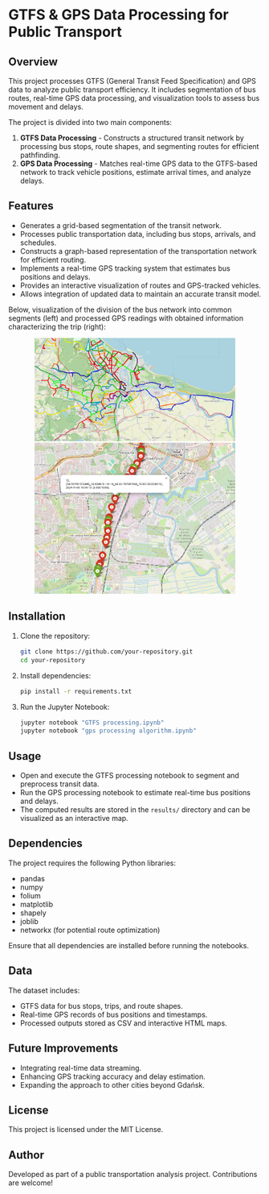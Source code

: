 # GTFS & GPS Data Processing for Public Transport

## Overview
This project processes GTFS (General Transit Feed Specification) and GPS data to analyze public transport efficiency. It includes segmentation of bus routes, real-time GPS data processing, and visualization tools to assess bus movement and delays.

The project is divided into two main components:
1. **GTFS Data Processing** - Constructs a structured transit network by processing bus stops, route shapes, and segmenting routes for efficient pathfinding.
2. **GPS Data Processing** - Matches real-time GPS data to the GTFS-based network to track vehicle positions, estimate arrival times, and analyze delays.

## Features
- Generates a grid-based segmentation of the transit network.
- Processes public transportation data, including bus stops, arrivals, and schedules.
- Constructs a graph-based representation of the transportation network for efficient routing.
- Implements a real-time GPS tracking system that estimates bus positions and delays.
- Provides an interactive visualization of routes and GPS-tracked vehicles.
- Allows integration of updated data to maintain an accurate transit model.
  
Below, visualization of the division of the bus network into common segments (left) and processed GPS readings with obtained information characterizing the trip (right):
 <p align="center">
    <img src="segmentation.png" alt="Shortest Path" width="400"/>
    <img src="processed gps.png" alt="Another Image" width="400"/>
</p>


## Installation
1. Clone the repository:
   ```sh
   git clone https://github.com/your-repository.git
   cd your-repository
   ```
2. Install dependencies:
   ```sh
   pip install -r requirements.txt
   ```
3. Run the Jupyter Notebook:
   ```sh
   jupyter notebook "GTFS processing.ipynb"
   jupyter notebook "gps processing algorithm.ipynb"
   ```

## Usage
- Open and execute the GTFS processing notebook to segment and preprocess transit data.
- Run the GPS processing notebook to estimate real-time bus positions and delays.
- The computed results are stored in the `results/` directory and can be visualized as an interactive map.

## Dependencies
The project requires the following Python libraries:
- pandas
- numpy
- folium
- matplotlib
- shapely
- joblib
- networkx (for potential route optimization)

Ensure that all dependencies are installed before running the notebooks.

## Data
The dataset includes:
- GTFS data for bus stops, trips, and route shapes.
- Real-time GPS records of bus positions and timestamps.
- Processed outputs stored as CSV and interactive HTML maps.

## Future Improvements
- Integrating real-time data streaming.
- Enhancing GPS tracking accuracy and delay estimation.
- Expanding the approach to other cities beyond Gdańsk.

## License
This project is licensed under the MIT License.

## Author
Developed as part of a public transportation analysis project. Contributions are welcome!



